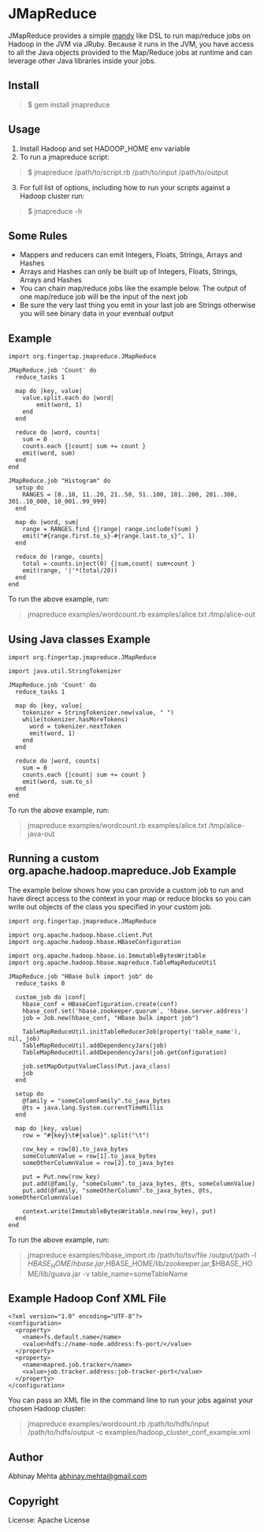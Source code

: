 JMapReduce
==========

JMapReduce provides a simple [mandy](http://github.com/forward/mandy "Mandy") like DSL to run map/reduce jobs on Hadoop in the JVM via JRuby. Because it runs in the JVM, you have access to all the Java objects provided to the Map/Reduce jobs at runtime and can leverage other Java libraries inside your jobs.

Install
-------

> $ gem install jmapreduce

Usage
-----

1. Install Hadoop and set HADOOP_HOME env variable
2. To run a jmapreduce script:
> $ jmapreduce /path/to/script.rb /path/to/input /path/to/output

3. For full list of options, including how to run your scripts against a Hadoop cluster run:
> $ jmapreduce -h

Some Rules
----------

* Mappers and reducers can emit Integers, Floats, Strings, Arrays and Hashes
* Arrays and Hashes can only be built up of Integers, Floats, Strings, Arrays and Hashes
* You can chain map/reduce jobs like the example below. The output of one map/reduce job will be the input of the next job
* Be sure the very last thing you emit in your last job are Strings otherwise you will see binary data in your eventual output

Example
-------
    
    import org.fingertap.jmapreduce.JMapReduce
    
    JMapReduce.job 'Count' do
      reduce_tasks 1
        
      map do |key, value|
        value.split.each do |word|
            emit(word, 1)
        end
      end
    
      reduce do |word, counts|
        sum = 0
        counts.each {|count| sum += count }
        emit(word, sum)
      end
    end
    
    JMapReduce.job "Histogram" do
      setup do
        RANGES = [0..10, 11..20, 21..50, 51..100, 101..200, 201..300, 301..10_000, 10_001..99_999]
      end
        
      map do |word, sum|
        range = RANGES.find {|range| range.include?(sum) }
        emit("#{range.first.to_s}-#{range.last.to_s}", 1)
      end
        
      reduce do |range, counts|
        total = counts.inject(0) {|sum,count| sum+count }
        emit(range, '|'*(total/20))
      end
    end

To run the above example, run:
> jmapreduce examples/wordcount.rb examples/alice.txt /tmp/alice-out

    
Using Java classes Example 
--------------------------
    
    import org.fingertap.jmapreduce.JMapReduce
    
    import java.util.StringTokenizer
    
    JMapReduce.job 'Count' do
      reduce_tasks 1
        
      map do |key, value|
        tokenizer = StringTokenizer.new(value, " ")
        while(tokenizer.hasMoreTokens)
          word = tokenizer.nextToken
          emit(word, 1)
        end
      end
    
      reduce do |word, counts|
        sum = 0
        counts.each {|count| sum += count }
        emit(word, sum.to_s)
      end
    end
    
To run the above example, run:
> jmapreduce examples/wordcount.rb examples/alice.txt /tmp/alice-java-out

Running a custom org.apache.hadoop.mapreduce.Job Example
--------------------------------------------------------

The example below shows how you can provide a custom job to run and have direct access to the context in your map or reduce blocks so you can write out objects of the class you specified in your custom job.
    
    import org.fingertap.jmapreduce.JMapReduce
    
    import org.apache.hadoop.hbase.client.Put
    import org.apache.hadoop.hbase.HBaseConfiguration
    
    import org.apache.hadoop.hbase.io.ImmutableBytesWritable
    import org.apache.hadoop.hbase.mapreduce.TableMapReduceUtil
    
    JMapReduce.job "HBase bulk import job" do
      reduce_tasks 0
      
      custom_job do |conf|
        hbase_conf = HBaseConfiguration.create(conf)
        hbase_conf.set('hbase.zookeeper.quorum', 'hbase.server.address')
        job = Job.new(hbase_conf, "HBase bulk import job")
        
        TableMapReduceUtil.initTableReducerJob(property('table_name'), nil, job)
        TableMapReduceUtil.addDependencyJars(job)
        TableMapReduceUtil.addDependencyJars(job.getConfiguration)
        
        job.setMapOutputValueClass(Put.java_class)
        job
      end
      
      setup do
        @family = "someColumnFamily".to_java_bytes
        @ts = java.lang.System.currentTimeMillis
      end
      
      map do |key, value|
        row = "#{key}\t#{value}".split("\t")
        
        row_key = row[0].to_java_bytes
        someColumnValue = row[1].to_java_bytes
        someOtherColumnValue = row[2].to_java_bytes
        
        put = Put.new(row_key)
        put.add(@family, "someColumn".to_java_bytes, @ts, someColumnValue)
        put.add(@family, "someOtherColumn".to_java_bytes, @ts, someOtherColumnValue)
        
        context.write(ImmutableBytesWritable.new(row_key), put)
      end
    end
    
To run the above example, run:
> jmapreduce examples/hbase_import.rb /path/to/tsv/file /output/path -l $HBASE_HOME/hbase.jar,$HBASE_HOME/lib/zookeeper.jar,$HBASE_HOME/lib/guava.jar -v table_name=someTableName

Example Hadoop Conf XML File
----------------------------

    <?xml version="1.0" encoding="UTF-8"?>
    <configuration>
      <property>
        <name>fs.default.name</name>
        <value>hdfs://name-node.address:fs-port/</value>
      </property>
      <property>
        <name>mapred.job.tracker</name>
        <value>job.tracker.address:job-tracker-port</value>
      </property>
    </configuration>

You can pass an XML file in the command line to run your jobs against your chosen Hadoop cluster:
> jmapreduce examples/wordcount.rb /path/to/hdfs/input /path/to/hdfs/output -c examples/hadoop\_cluster\_conf\_example.xml

Author
-------

Abhinay Mehta <abhinay.mehta@gmail.com>

Copyright
---------

License: Apache License